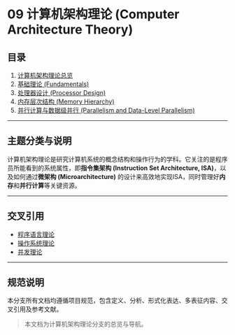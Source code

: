 # 09 计算机架构理论 (Computer Architecture Theory)

## 目录

1. [计算机架构理论总览](./README.md)
2. [基础理论 (Fundamentals)](./09.1_Fundamentals/README.md)
3. [处理器设计 (Processor Design)](./09.2_Processor_Design/README.md)
4. [内存层次结构 (Memory Hierarchy)](./09.3_Memory_Hierarchy/README.md)
5. [并行计算与数据级并行 (Parallelism and Data-Level Parallelism)](./09.4_Parallelism_and_Data-Level_Parallelism/README.md)

---

## 主题分类与说明

计算机架构理论是研究计算机系统的概念结构和操作行为的学科。它关注的是程序员所能看到的系统属性，即**指令集架构 (Instruction Set Architecture, ISA)**，以及如何通过**微架构 (Microarchitecture)** 的设计来高效地实现ISA，同时管理好**内存**和**并行计算**等关键资源。

---

## 交叉引用

- [程序语言理论](../08_Programming_Language_Theory/README.md)
- [操作系统理论](../10_Operating_System_Theory/README.md)
- [并发理论](../11_Concurrency_Theory/README.md)

---

## 规范说明

本分支所有文档均遵循项目规范，包含定义、分析、形式化表达、多表征内容、交叉引用及参考文献。

> 本文档为计算机架构理论分支的总览与导航。
